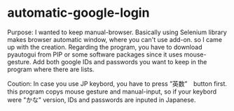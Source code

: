 # automatic-google-login
Purpose: I wanted to keep manual-browser. Basically using Selenium library makes browser automatic window, where you can't use add-on.
so I came up with the creation.
Regarding the program, you have to download pyautogui from PIP or some software packages since it uses mouse-gesture. Add both google IDs and passwords you want to keep in the program where there are lists.

Coution:
In case you use JP keybord, you have to press ”英数”　button first. this program copys mouse gesture and manual-input, so if your keybord were "かな" version, IDs and passwords are inputed in Japanese.

